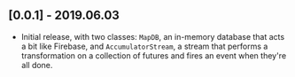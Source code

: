 ## [0.0.1] - 2019.06.03

* Initial release, with two classes: `MapDB`, an in-memory database that acts a bit like Firebase,
and `AccumulatorStream`, a stream that performs a transformation on a collection of futures and fires
an event when they're all done.

